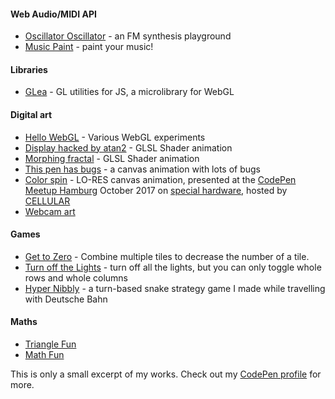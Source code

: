 
#### Web Audio/MIDI API

* [Oscillator Oscillator](https://codepen.io/terabaud/details/ZRybwg) - an FM synthesis playground
* [Music Paint](https://codepen.io/terabaud/details/jVOYNv) - paint your music!

#### Libraries

* [GLea](https://github.com/terabaud/hello-webgl/tree/gh-pages/lib/glea/) - GL utilities for JS, a microlibrary for WebGL

#### Digital art

* [Hello WebGL](https://terabaud.github.io/hello-webgl/) - Various WebGL experiments 
* [Display hacked by atan2](https://codepen.io/terabaud/details/avKerm) - GLSL Shader animation
* [Morphing fractal](https://codepen.io/terabaud/details/qVXVbW) - GLSL Shader animation
* [This pen has bugs](https://codepen.io/terabaud/details/QNpBvE) - a canvas animation with lots of bugs
* [Color spin](https://codepen.io/terabaud/details/gGvaJZ) - LO-RES canvas animation, presented at the [CodePen Meetup Hamburg](https://meetup.com/CodePenHamburg) October 2017 on [special hardware](https://twitter.com/CodePenHamburg/status/917888354670301184), hosted by [CELLULAR](https://cellular.de)
* [Webcam art](https://terabaud.github.io/hello-webgl/sobel-edge-detection/)

#### Games

* [Get to Zero](https://codepen.io/terabaud/details/NGJyxx) - Combine multiple tiles to decrease the number of a tile.
* [Turn off the Lights](https://codepen.io/terabaud/details/QOyLbK) - turn off all the lights, but you can only toggle whole rows and whole columns
* [Hyper Nibbly](https://terabaud.github.io/hyper-nibbly) - a turn-based snake strategy game I made while travelling with Deutsche Bahn

#### Maths

* [Triangle Fun](https://codepen.io/terabaud/details/qZYoZK)
* [Math Fun](https://github.com/terabaud/math-fun/)

This is only a small excerpt of my works. Check out my [CodePen profile](https://codepen.io/terabaud/) for more.